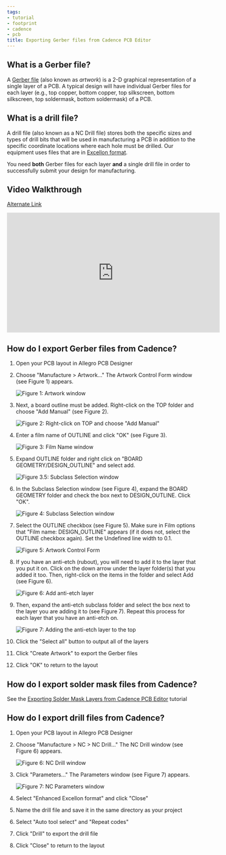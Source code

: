 ```yaml
---
tags:
- tutorial
- footprint
- cadence
- pcb
title: Exporting Gerber files from Cadence PCB Editor
---
```


## What is a Gerber file? 

A [Gerber file](https://en.wikipedia.org/wiki/Gerber_format) (also known as *artwork*) is a 2-D graphical representation of a single layer of a PCB. A typical design will have individual Gerber files for each layer (e.g., top copper, bottom copper, top silkscreen, bottom silkscreen, top soldermask, bottom soldermask) of a PCB.

## What is a drill file? 

A drill file (also known as a NC Drill file) stores both the specific sizes and types of drill bits that will be used in manufacturing a PCB in addition to the specific coordinate locations where each hole must be drilled. Our equipment uses files that are in [Excellon format](https://en.wikipedia.org/wiki/Excellon_format).

You need **both** Gerber files for each layer **and** a single drill file in order to successfully submit your design for manufacturing.

## Video Walkthrough

[Alternate Link](https://www.youtube.com/watch?v=CpwfKBhIi64)

<iframe width="560" height="315" src="https://www.youtube.com/embed/CpwfKBhIi64" title="YouTube video player" frameborder="0" allow="accelerometer; autoplay; clipboard-write; encrypted-media; gyroscope; picture-in-picture" allowfullscreen></iframe>

## How do I export Gerber files from Cadence? 

1.  Open your PCB layout in Allegro PCB Designer

2.  Choose "Manufacture > Artwork..." The Artwork Control Form window (see Figure 1) appears.

    ![Figure 1: Artwork window](/exporting_gerber_files/2.png)

  
3.  Next, a board outline must be added. Right-click on the TOP folder and choose "Add Manual" (see Figure 2).

    ![Figure 2: Right-click on TOP and choose "Add Manual"](/exporting_gerber_files/3.png)
  
  
4.  Enter a film name of OUTLINE and click "OK" (see Figure 3).

    ![Figure 3: Film Name window](/exporting_gerber_files/4.png)
  
  
4. Expand OUTLINE folder and right click on "BOARD GEOMETRY/DESIGN_OUTLINE" and select add.

    ![Figure 3.5: Subclass Selection window](/exporting_gerber_files/5.png)
  
  
5.  In the Subclass Selection window (see Figure 4), expand the BOARD GEOMETRY folder and check the box next to DESIGN_OUTLINE. Click "OK".

    ![Figure 4: Subclass Selection window](/exporting_gerber_files/6.png)
  
6.  Select the OUTLINE checkbox (see Figure 5). Make sure in Film options that "Film name: DESIGN_OUTLINE" appears (if it does not, select the OUTLINE checkbox again). Set the Undefined line width to 0.1.

    ![Figure 5: Artwork Control Form](/exporting_gerber_files/7.png)
  
7.  If you have an anti-etch (rubout), you will need to add it to the layer that you put it on. Click on the down arrow under the layer folder(s) that you added it too. Then, right-click on the items in the folder and select Add (see Figure 6).

    ![Figure 6: Add anti-etch layer](/figures/figure_267.png)

8.  Then, expand the anti-etch subclass folder and select the box next to the layer you are adding it to (see Figure 7). Repeat this process for each layer that you have an anti-etch on.

    ![Figure 7: Adding the anti-etch layer to the top](/figures/figure_268.png)

9.  Click the "Select all" button to output all of the layers
10. Click "Create Artwork" to export the Gerber files
11. Click "OK" to return to the layout

## How do I export solder mask files from Cadence? 

See the [Exporting Solder Mask Layers from Cadence PCB Editor](/exporting-solder-mask-layers-from-cadence-pcb-editor/) tutorial

## How do I export drill files from Cadence? 

1.  Open your PCB layout in Allegro PCB Designer
2.  Choose "Manufacture > NC > NC Drill..." The NC Drill window (see Figure 6) appears.

    ![Figure 6: NC Drill window](/exporting_gerber_files/8.png)

3.  Click "Parameters..." The Parameters window (see Figure 7) appears.

    ![Figure 7: NC Parameters window](/exporting_gerber_files/1.png)

4.  Select "Enhanced Excellon format" and click "Close"
5.  Name the drill file and save it in the same directory as your project
6.  Select "Auto tool select" and "Repeat codes"
7.  Click "Drill" to export the drill file
8.  Click "Close" to return to the layout
